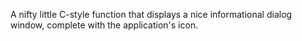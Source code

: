 A nifty little C-style function that displays a nice informational dialog window, complete with the application's icon.